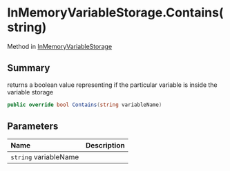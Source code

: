 # InMemoryVariableStorage.Contains(string)

Method in [InMemoryVariableStorage](api/csharp/yarn.unity.inmemoryvariablestorage.md)

## Summary


returns a boolean value representing if the particular variable is inside the variable storage


```csharp
public override bool Contains(string variableName)
```

## Parameters

|Name|Description|
|:---|:---|
|`string` variableName||

